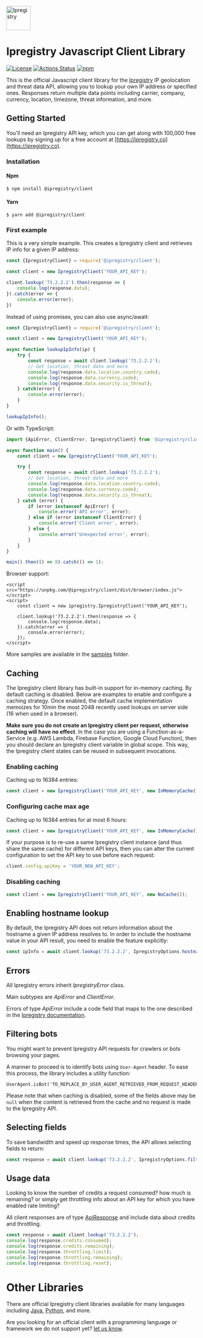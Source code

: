 [<img src="https://cdn.ipregistry.co/icons/icon-72x72.png" alt="Ipregistry" width="64"/>](https://ipregistry.co/) 
# Ipregistry Javascript Client Library

[![License](http://img.shields.io/:license-apache-blue.svg)](LICENSE)
[![Actions Status](https://github.com/ipregistry/ipregistry-javascript/workflows/Build/badge.svg)](https://github.com/ipregistry/ipregistry-javascript/actions)
[![npm](https://img.shields.io/npm/v/@ipregistry/client.svg)](https://www.npmjs.com/package/@ipregistry/client)

This is the official Javascript client library for the [Ipregistry](https://ipregistry.co) IP geolocation and threat data API,
allowing you to lookup your own IP address or specified ones. Responses return multiple data points including carrier, 
company, currency, location, timezone, threat information, and more.

## Getting Started

You'll need an Ipregistry API key, which you can get along with 100,000 free lookups by signing up for a free account at [https://ipregistry.co](https://ipregistry.co).

### Installation

#### Npm

```
$ npm install @ipregistry/client
```

#### Yarn

```
$ yarn add @ipregistry/client
```

### First example

This is a very simple example. This creates a Ipregistry client and retrieves IP info for a given IP address:

```javascript
const {IpregistryClient} = require('@ipregistry/client');

const client = new IpregistryClient('YOUR_API_KEY');

client.lookup('73.2.2.2').then(response => {
    console.log(response.data);
}).catch(error => {
    console.error(error);
})

```

Instead of using promises, you can also use async/await:

```javascript
const {IpregistryClient} = require('@ipregistry/client');

const client = new IpregistryClient('YOUR_API_KEY');

async function lookupIpInfo(ip) {
    try {
        const response = await client.lookup('73.2.2.2');
        // Get location, threat data and more
        console.log(response.data.location.country.code);
        console.log(response.data.currency.code);
        console.log(response.data.security.is_threat);
    } catch(error) {
        console.error(error);
    }
}

lookupIpInfo();
```

Or with TypeScript:

```typescript
import {ApiError, ClientError, IpregistryClient} from '@ipregistry/client';

async function main() {
    const client = new IpregistryClient('YOUR_API_KEY');

    try {
        const response = await client.lookup('73.2.2.2');
        // Get location, threat data and more
        console.log(response.data.location.country.code);
        console.log(response.data.currency.code);
        console.log(response.data.security.is_threat);
    } catch (error) {
        if (error instanceof ApiError) {
            console.error('API error', error);
        } else if (error instanceof ClientError) {
            console.error('Client error', error);
        } else {
            console.error('Unexpected error', error);
        }
    }
}

main().then(() => 0).catch(() => 1);
```

Browser support:

```
<script src="https://unpkg.com/@ipregistry/client/dist/browser/index.js"></script>
<script>
    const client = new ipregistry.IpregistryClient('YOUR_API_KEY');
    
    client.lookup('73.2.2.2').then(response => {
        console.log(response.data);
    }).catch(error => {
        console.error(error);
    });
</script>
```

More samples are available in the [samples](https://github.com/ipregistry/ipregistry-javascript/tree/master/samples) 
folder.

## Caching

The Ipregistry client library has built-in support for in-memory caching. 
By default caching is disabled. Below are examples to enable and configure a caching strategy.
Once enabled, the default cache implementation memoizes for 10min the most 2048 recently used lookups on server side (16 when used in a browser).

**Make sure you do not create an Ipregistry client per request, otherwise caching will have no effect**. 
In the case you are using a Function-as-a-Service (e.g. AWS Lambda, Firebase Function, Google Cloud Function), then you 
should declare an Ipregistry client variable in global scope. This way, the Ipregistry client states can be reused 
in subsequent invocations.

### Enabling caching

Caching up to 16384 entries:

```typescript
const client = new IpregistryClient('YOUR_API_KEY', new InMemoryCache(16384));
```

### Configuring cache max age

Caching up to 16384 entries for at most 6 hours:

```typescript
const client = new IpregistryClient('YOUR_API_KEY', new InMemoryCache(16384, 3600 * 6 * 1000));
```

If your purpose is to re-use a same Ipregistry client instance (and thus share the same cache) for different API keys, 
then you can alter the current configuration to set the API key to use before each request:

```typescript
client.config.apiKey = 'YOUR_NEW_API_KEY';
```

### Disabling caching

```typescript
const client = new IpregistryClient('YOUR_API_KEY', new NoCache());
```

## Enabling hostname lookup

By default, the Ipregistry API does not return information about the hostname a given IP address resolves to. 
In order to include the hostname value in your API result, you need to enable the feature explicitly:

```typescript
const ipInfo = await client.lookup('73.2.2.2', IpregistryOptions.hostname(true));
```

## Errors

All Ipregistry errors inherit _IpregistryError_ class.

Main subtypes are _ApiError_ and _ClientError_.

Errors of type _ApiError_ include a code field that maps to the one described in the [Ipregistry documentation](https://ipregistry.co/docs/errors).

## Filtering bots

You might want to prevent Ipregistry API requests for crawlers or bots browsing your pages.

A manner to proceed is to identify bots using `User-Agent` header. To ease this process, the library includes a utility function:

```
UserAgent.isBot('TO_REPLACE_BY_USER_AGENT_RETRIEVED_FROM_REQUEST_HEADER')
```

Please note that when caching is disabled, some of the fields above may be `null` when the content is retrieved from 
the cache and no request is made to the Ipregistry API.

## Selecting fields

To save bandwidth and speed up response times, the API allows selecting fields to return:

```typescript
const response = await client.lookup('73.2.2.2', IpregistryOptions.filter('hostname,location.country.name'));
```

## Usage data

Looking to know the number of credits a request consumed? how much is remaining? or simply get throttling info about 
an API key for which you have enabled rate limiting?

All client responses are of type 
[ApiResponse](https://github.com/ipregistry/ipregistry-javascript/blob/master/src/request.ts#L25) and include data 
about credits and throttling.

```typescript
const response = await client.lookup('73.2.2.2');
console.log(response.credits.consumed);
console.log(response.credits.remaining);
console.log(response.throttling.limit);
console.log(response.throttling.remaining);
console.log(response.throttling.reset);
```

# Other Libraries

There are official Ipregistry client libraries available for many languages including 
[Java](https://github.com/ipregistry/ipregistry-java), 
[Python](https://github.com/ipregistry/ipregistry-python), and more.

Are you looking for an official client with a programming language or framework we do not support yet? 
[let us know](mailto:support@ipregistry.co).
